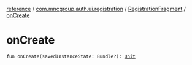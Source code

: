 [reference](../../index.md) / [com.mncgroup.auth.ui.registration](../index.md) / [RegistrationFragment](index.md) / [onCreate](./on-create.md)

# onCreate

`fun onCreate(savedInstanceState: Bundle?): `[`Unit`](https://kotlinlang.org/api/latest/jvm/stdlib/kotlin/-unit/index.html)